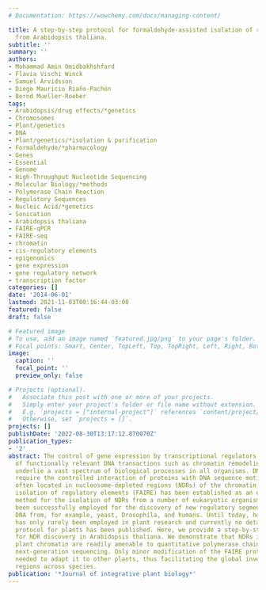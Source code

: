 ```yaml
---
# Documentation: https://wowchemy.com/docs/managing-content/

title: A step-by-step protocol for formaldehyde-assisted isolation of regulatory elements
  from Arabidopsis thaliana.
subtitle: ''
summary: ''
authors:
- Mohammad Amin Omidbakhshfard
- Flavia Vischi Winck
- Samuel Arvidsson
- Diego Mauricio Riaño-Pachón
- Bernd Mueller-Roeber
tags:
- Arabidopsis/drug effects/*genetics
- Chromosomes
- Plant/genetics
- DNA
- Plant/genetics/*isolation & purification
- Formaldehyde/*pharmacology
- Genes
- Essential
- Genome
- High-Throughput Nucleotide Sequencing
- Molecular Biology/*methods
- Polymerase Chain Reaction
- Regulatory Sequences
- Nucleic Acid/*genetics
- Sonication
- Arabidopsis thaliana
- FAIRE-qPCR
- FAIRE-seq
- chromatin
- cis-regulatory elements
- epigenomics
- gene expression
- gene regulatory network
- transcription factor
categories: []
date: '2014-06-01'
lastmod: 2021-11-03T00:16:44-03:00
featured: false
draft: false

# Featured image
# To use, add an image named `featured.jpg/png` to your page's folder.
# Focal points: Smart, Center, TopLeft, Top, TopRight, Left, Right, BottomLeft, Bottom, BottomRight.
image:
  caption: ''
  focal_point: ''
  preview_only: false

# Projects (optional).
#   Associate this post with one or more of your projects.
#   Simply enter your project's folder or file name without extension.
#   E.g. `projects = ["internal-project"]` references `content/project/deep-learning/index.md`.
#   Otherwise, set `projects = []`.
projects: []
publishDate: '2022-08-30T13:17:12.870070Z'
publication_types:
- '2'
abstract: The control of gene expression by transcriptional regulators and other types
  of functionally relevant DNA transactions such as chromatin remodeling and replication
  underlie a vast spectrum of biological processes in all organisms. DNA transactions
  require the controlled interaction of proteins with DNA sequence motifs which are
  often located in nucleosome-depleted regions (NDRs) of the chromatin. Formaldehyde-assisted
  isolation of regulatory elements (FAIRE) has been established as an easy-to-implement
  method for the isolation of NDRs from a number of eukaryotic organisms, and it has
  been successfully employed for the discovery of new regulatory segments in genomic
  DNA from, for example, yeast, Drosophila, and humans. Until today, however, FAIRE
  has only rarely been employed in plant research and currently no detailed FAIRE
  protocol for plants has been published. Here, we provide a step-by-step FAIRE protocol
  for NDR discovery in Arabidopsis thaliana. We demonstrate that NDRs isolated from
  plant chromatin are readily amenable to quantitative polymerase chain reaction and
  next-generation sequencing. Only minor modification of the FAIRE protocol will be
  needed to adapt it to other plants, thus facilitating the global inventory of regulatory
  regions across species.
publication: '*Journal of integrative plant biology*'
---
```

